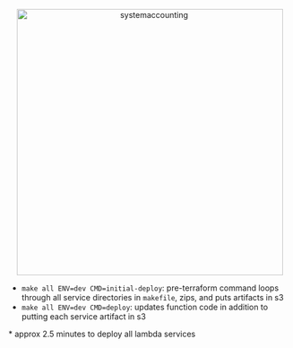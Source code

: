 <p align="center">
  <img width="475" alt="systemaccounting" src="https://user-images.githubusercontent.com/12200465/37568924-06f05d08-2a99-11e8-8891-60f373b33421.png">
</p>

* `make all ENV=dev CMD=initial-deploy`: pre-terraform command loops through all service directories in `makefile`, zips, and puts artifacts in s3
* `make all ENV=dev CMD=deploy`: updates function code in addition to putting each service artifact in s3

\* approx 2.5 minutes to deploy all lambda services